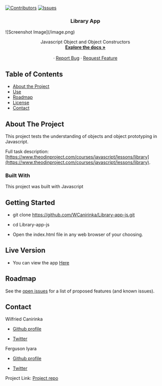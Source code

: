 [![Contributors][contributors-shield]][contributors-url]
[![Issues][issues-shield]][issues-url]
<br />
<p align="center">
 
  <h3 align="center">Library App</h3>
  ![Screenshot Image](/image.png)
  <p align="center">
    Javascript Object and Object Constructors
    <br />
    <a href="https://github.com/WCanirinka/Library-app-js"><strong>Explore the docs »</strong></a>
    <br />
    <br />
    ·
    <a href="https://github.com/WCanirinka/Library-app-js/issues">Report Bug</a>
    ·
    <a href="https://github.com/WCanirinka/Library-app-js/issues">Request Feature</a>
  </p>
</p>


<!-- TABLE OF CONTENTS -->
## Table of Contents

* [About the Project](#about-the-project)
* [Use](#use)
* [Roadmap](#roadmap)
* [License](#license)
* [Contact](#contact)



<!-- ABOUT THE PROJECT -->
## About The Project

This project tests the understanding of objects and object prototyping in Javascript.

Full task description: [https://www.theodinproject.com/courses/javascript/lessons/library](https://www.theodinproject.com/courses/javascript/lessons/library).

### Built With

This project was built with Javascript


## Getting Started

- git clone https://github.com/WCanirinka/Library-app-js.git

- cd Library-app-js

- Open the index.html file in any web browser of your choosing.


## Live Version

- You can view the app [Here](https://wcanirinka.github.io/Library-app-js/)

<!-- ROADMAP -->
## Roadmap

See the [open issues](https://github.com/WCanirinka/Library-app-js/issues) for a list of proposed features (and known issues).


<!-- CONTACT -->
## Contact
Wilfried Canirinka

* [Github profile](https://github.com/WCanirinka)

* [Twitter](https://twitter.com/WCanirinka )

Ferguson Iyara
* [Github profile](https://github.com/fegzycole)

* [Twitter](https://twitter.com/fergusoniyara)

Project Link: [Project repo](https://github.com/WCanirinka/Library-app-js)

<!-- MARKDOWN LINKS & IMAGES -->
<!-- https://www.markdownguide.org/basic-syntax/#reference-style-links -->
[contributors-shield]: https://img.shields.io/badge/Contributors-2-%2300ff00
[contributors-url]: https://github.com/WCanirinka/Library-app-js/graphs/contributors
[issues-shield]: https://img.shields.io/badge/issues-0-%2300ff00
[issues-url]: https://github.com/WCanirinka/Library-app-js/issues/
